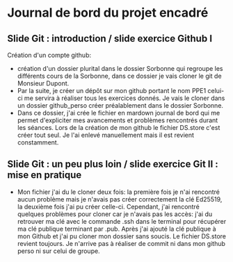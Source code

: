 # Journal de bord du projet encadré

## Slide Git : introduction / slide exercice Github I 
Création d'un compte github:
* création d'un dossier plurital dans le dossier Sorbonne qui regroupe les différents cours de la Sorbonne, dans ce dossier je vais cloner le git de Monsieur Dupont.
* Par la suite, je créer un dépôt sur mon github portant le nom PPE1 celui-ci me servira à réaliser tous les exercices donnés. Je vais le cloner dans un dossier github_perso créer préalablement dans le dossier Sorbonne.
* Dans ce dossier, j'ai crée le fichier en mardown journal de bord qui me permet d'expliciter mes avancements et problèmes rencontrés durant les séances.
Lors de la création de mon github le fichier DS.store c'est créer tout seul.
Je l'ai enlevé manuellement mais il est revient constamment.

## Slide Git : un peu plus loin / slide exercice Git II : mise en pratique
* Mon fichier j'ai du le cloner deux fois: la première fois je n'ai rencontré aucun problème mais je n'avais pas créer correctement la clé Ed25519, la deuxième fois j'ai pu créer celle-ci. Cependant, j'ai rencontré quelques problèmes pour cloner car je n'avais pas les accès: j'ai du retrouver ma clé avec le commande .ssh dans le terminal pour récupérer ma clé publique terminant par .pub. Après j'ai ajouté la clé publique à mon Github et j'ai pu cloner mon dossier sans soucis. Le fichier DS.store revient toujours.
Je n'arrive pas à réaliser de commit ni dans mon github perso ni sur celui de groupe.

